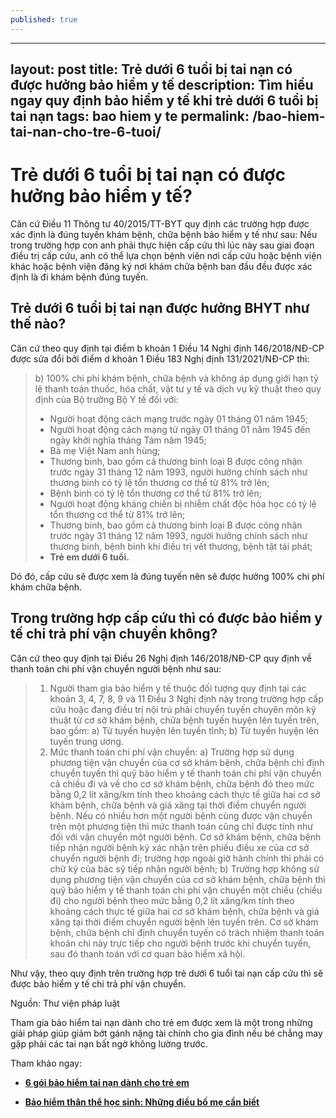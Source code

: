 ```yaml
---
published: true
---
```

---
layout: post
title: Trẻ dưới 6 tuổi bị tai nạn có được hưởng bảo hiểm y tế
description: Tìm hiểu ngay quy định bảo hiểm y tế khi trẻ dưới 6 tuổi bị tai nạn 
tags: bao hiem y te
permalink: /bao-hiem-tai-nan-cho-tre-6-tuoi/
---


# Trẻ dưới 6 tuổi bị tai nạn có được hưởng bảo hiểm y tế?

Căn cứ Điều 11 Thông tư 40/2015/TT-BYT quy định các trường hợp được xác định là đúng tuyến khám bệnh, chữa bệnh bảo hiểm y tế như sau: Nếu trong trường hợp con anh phải thực hiện cấp cứu thì lúc này sau giai đoạn điều trị cấp cứu, anh có thể lựa chọn bệnh viên nơi cấp cứu hoặc bệnh viện khác hoặc bệnh viện đăng ký nơi khám chữa bệnh ban đầu đều được xác định là đi khám bệnh đúng tuyến.

## Trẻ dưới 6 tuổi bị tai nạn được hưởng BHYT như thế nào?

Căn cứ theo quy định tại điểm b khoản 1 Điều 14 Nghị định 146/2018/NĐ-CP được sửa đổi bởi điểm d khoản 1 Điều 183 Nghị định 131/2021/NĐ-CP thì: 

> b) 100% chi phí khám bệnh, chữa bệnh và không áp dụng giới hạn tỷ lệ thanh toán thuốc, hóa chất, vật tư y tế và dịch vụ kỹ thuật theo quy định của Bộ trưởng Bộ Y tế đối với:
> - Người hoạt động cách mạng trước ngày 01 tháng 01 năm 1945;
> - Người hoạt động cách mạng từ ngày 01 tháng 01 năm 1945 đến ngày khởi nghĩa tháng Tám năm 1945;
> - Bà mẹ Việt Nam anh hùng;
> - Thương binh, bao gồm cả thương binh loại B được công nhận trước ngày 31 tháng 12 năm 1993, người hưởng chính sách như thương binh có tỷ lệ tổn thương cơ thể từ 81% trở lên;
> - Bệnh binh có tỷ lệ tổn thương cơ thể từ 81% trở lên;
> - Người hoạt động kháng chiến bị nhiễm chất độc hóa học có tỷ lệ tổn thương cơ thể từ 81% trở lên;
> - Thương binh, bao gồm cả thương binh loại B được công nhận trước ngày 31 tháng 12 năm 1993, người hưởng chính sách như thương binh, bệnh binh khi điều trị vết thương, bệnh tật tái phát;
> - **Trẻ em dưới 6 tuổi.**

Dó đó, cấp cứu sẽ được xem là đúng tuyến nên sẽ được hưởng 100% chi phí khám chữa bệnh.

## Trong trường hợp cấp cứu thì có được bảo hiểm y tế chi trả phí vận chuyển không?

Căn cứ theo quy định tại Điều 26 Nghị định 146/2018/NĐ-CP quy định về thanh toán chi phí vận chuyển người bệnh như sau:

> 1. Người tham gia bảo hiểm y tế thuộc đối tượng quy định tại các khoản 3, 4, 7, 8, 9 và 11 Điều 3 Nghị định này trong trường hợp cấp cứu hoặc đang điều trị nội trú phải chuyển tuyến chuyên môn kỹ thuật từ cơ sở khám bệnh, chữa bệnh tuyến huyện lên tuyến trên, bao gồm:
a) Từ tuyến huyện lên tuyến tỉnh;
b) Từ tuyến huyện lên tuyến trung ương.
> 2. Mức thanh toán chi phí vận chuyển:
a) Trường hợp sử dụng phương tiện vận chuyển của cơ sở khám bệnh, chữa bệnh chỉ định chuyển tuyến thì quỹ bảo hiểm y tế thanh toán chi phí vận chuyển cả chiều đi và về cho cơ sở khám bệnh, chữa bệnh đó theo mức bằng 0,2 lít xăng/km tính theo khoảng cách thực tế giữa hai cơ sở khám bệnh, chữa bệnh và giá xăng tại thời điểm chuyển người bệnh. Nếu có nhiều hơn một người bệnh cùng được vận chuyển trên một phương tiện thì mức thanh toán cũng chỉ được tính như đối với vận chuyển một người bệnh. Cơ sở khám bệnh, chữa bệnh tiếp nhận người bệnh ký xác nhận trên phiếu điều xe của cơ sở chuyển người bệnh đi; trường hợp ngoài giờ hành chính thì phải có chữ ký của bác sỹ tiếp nhận người bệnh;
b) Trường hợp không sử dụng phương tiện vận chuyển của cơ sở khám bệnh, chữa bệnh thì quỹ bảo hiểm y tế thanh toán chi phí vận chuyển một chiều (chiều đi) cho người bệnh theo mức bằng 0,2 lít xăng/km tính theo khoảng cách thực tế giữa hai cơ sở khám bệnh, chữa bệnh và giá xăng tại thời điểm chuyển người bệnh lên tuyến trên. Cơ sở khám bệnh, chữa bệnh chỉ định chuyển tuyến có trách nhiệm thanh toán khoản chi này trực tiếp cho người bệnh trước khi chuyển tuyến, sau đó thanh toán với cơ quan bảo hiểm xã hội.

Như vậy, theo quy định trên trường hợp trẻ dưới 6 tuổi tai nạn cấp cứu thì sẽ được bảo hiểm y tế chi trả phí vận chuyển.

Nguồn: Thư viện pháp luật

Tham gia bảo hiểm tai nạn dành cho trẻ em được xem là một trong những giải pháp giúp giảm bớt gánh nặng tài chính cho gia đình nếu bé chẳng may gặp phải các tai nạn bất ngờ không lường trước.

Tham khảo ngay: 

- **[6 gói bảo hiểm tai nạn dành cho trẻ em](https://gobowtie.com/vn/vi/blog/goi-bao-hiem-tai-nan-danh-cho-tre-em/ "6 gói bảo hiểm tai nạn dành cho trẻ em")**

- **[Bảo hiểm thân thể học sinh: Những điều bố mẹ cần biết](https://gobowtie.com/vn/vi/blog/bao-hiem-than-the-hoc-sinh/ "Bảo hiểm thân thể học sinh: Những điều bố mẹ cần biết")**
